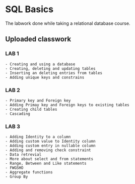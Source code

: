 # SQL Basics
The labwork done while taking a relational database course.

## Uploaded classwork
### LAB 1 
    - Creating and using a database
    - Creating, deleting and updating tables
    - Inserting an deleting entries from tables
    - Adding unique keys and constrains
### LAB 2
    - Primary key and Foreign key
    - Adding Primay key and Foreign keys to existing tables
    - Creating child tables
    - Cascading
### LAB 3
    - Adding Identity to a column
    - Adding custom value to Identity column
    - Adding custom entry in nullable column
    - Adding and removing check constraint
    - Data retrevial 
    - More about select and from statements
    - Range, Between and Like statements
    - FWGSHO
    - Aggregate functions
    - Group By